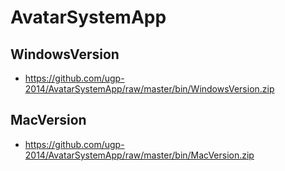 # AvatarSystemApp
## WindowsVersion
* https://github.com/ugp-2014/AvatarSystemApp/raw/master/bin/WindowsVersion.zip

## MacVersion
* https://github.com/ugp-2014/AvatarSystemApp/raw/master/bin/MacVersion.zip

